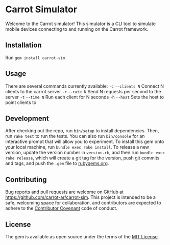 # Carrot Simulator

Welcome to the Carrot simulator! This simulator is a CLI tool to simulate mobile devices connecting to and running on the Carrot framework. 

## Installation

Run `gem install carrot-sim` 

## Usage

There are several commands currently available:
`-c` `--clients N` Connect N clients to the carrot server
`-r` `--rate N` Send N requests per second to the server
`-t` `--time N` Run each client for N seconds
`-h` `--host` Sets the host to point clients to


## Development

After checking out the repo, run `bin/setup` to install dependencies. Then, run `rake test` to run the tests. You can also run `bin/console` for an interactive prompt that will allow you to experiment.
To install this gem onto your local machine, run `bundle exec rake install`. To release a new version, update the version number in `version.rb`, and then run `bundle exec rake release`, which will create a git tag for the version, push git commits and tags, and push the `.gem` file to [rubygems.org](https://rubygems.org).

## Contributing

Bug reports and pull requests are welcome on GitHub at https://github.com/carrot-ar/carrot-sim. This project is intended to be a safe, welcoming space for collaboration, and contributors are expected to adhere to the [Contributor Covenant](http://contributor-covenant.org) code of conduct.

## License

The gem is available as open source under the terms of the [MIT License](https://opensource.org/licenses/MIT).
